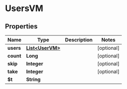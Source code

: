 

# UsersVM


## Properties

| Name | Type | Description | Notes |
|------------ | ------------- | ------------- | -------------|
|**users** | [**List&lt;UserVM&gt;**](UserVM.md) |  |  [optional] |
|**count** | **Long** |  |  [optional] |
|**skip** | **Integer** |  |  [optional] |
|**take** | **Integer** |  |  [optional] |
|**$t** | **String** |  |  |



